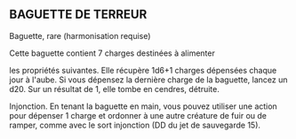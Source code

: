 ## BAGUETTE DE TERREUR

Baguette, rare (harmonisation requise)

Cette baguette contient 7 charges destinées à alimenter

les propriétés suivantes. Elle récupère 1d6+1 charges
dépensées chaque jour à l'aube. Si vous dépensez la dernière
charge de la baguette, lancez un d20. Sur un résultat de 1,
elle tombe en cendres, détruite.

Injonction. En tenant la baguette en main, vous pouvez
utiliser une action pour dépenser 1 charge et ordonner à
une autre créature de fuir ou de ramper, comme avec le sort
injonction (DD du jet de sauvegarde 15).
